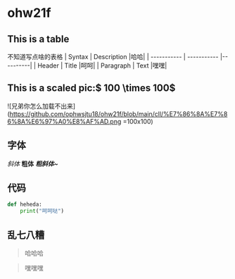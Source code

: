 # ohw21f

## This is a table
不知道写点啥的表格
| Syntax | Description |哈哈|
| ----------- | ----------- |----------|
| Header | Title |呵呵|
| Paragraph | Text |嘿嘿|

## This is a scaled pic:$ 100 \times 100$ 

![兄弟你怎么加载不出来](https://github.com/ophwsjtu18/ohw21f/blob/main/cll/%E7%86%8A%E7%86%8A%E6%97%A0%E8%AF%AD.png  =100x100)

## 字体
_斜体_
__粗体__
___粗斜体~___

## 代码
```python
def heheda:
    print("呵呵哒")
```
## 乱七八糟
> 哈哈哈

> 嘿嘿嘿
